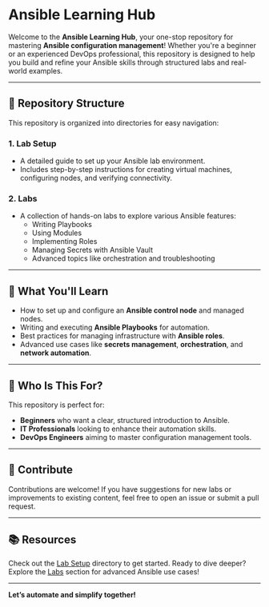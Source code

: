 # Ansible Learning Hub  

Welcome to the **Ansible Learning Hub**, your one-stop repository for mastering **Ansible configuration management**! Whether you're a beginner or an experienced DevOps professional, this repository is designed to help you build and refine your Ansible skills through structured labs and real-world examples.  

---

## 📂 Repository Structure  

This repository is organized into directories for easy navigation:  

### 1. **Lab Setup**  
   - A detailed guide to set up your Ansible lab environment.  
   - Includes step-by-step instructions for creating virtual machines, configuring nodes, and verifying connectivity.  

### 2. **Labs**  
   - A collection of hands-on labs to explore various Ansible features:  
     - Writing Playbooks  
     - Using Modules  
     - Implementing Roles  
     - Managing Secrets with Ansible Vault  
     - Advanced topics like orchestration and troubleshooting  

---

## 🎯 What You'll Learn  

- How to set up and configure an **Ansible control node** and managed nodes.  
- Writing and executing **Ansible Playbooks** for automation.  
- Best practices for managing infrastructure with **Ansible roles**.  
- Advanced use cases like **secrets management**, **orchestration**, and **network automation**.  

---

## 🚀 Who Is This For?  

This repository is perfect for:  
- **Beginners** who want a clear, structured introduction to Ansible.  
- **IT Professionals** looking to enhance their automation skills.  
- **DevOps Engineers** aiming to master configuration management tools.  

---

## 🤝 Contribute  

Contributions are welcome! If you have suggestions for new labs or improvements to existing content, feel free to open an issue or submit a pull request.  

---

## 📚 Resources  

Check out the [Lab Setup](./1-LabSetup/README.md) directory to get started. Ready to dive deeper? Explore the [Labs](./Labs/README.md) section for advanced Ansible use cases!  

---

**Let’s automate and simplify together!**  
